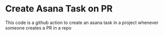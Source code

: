 # Create Asana Task on PR
This code is a github action to create an asana task in a project whenever someone creates a PR in a repo
